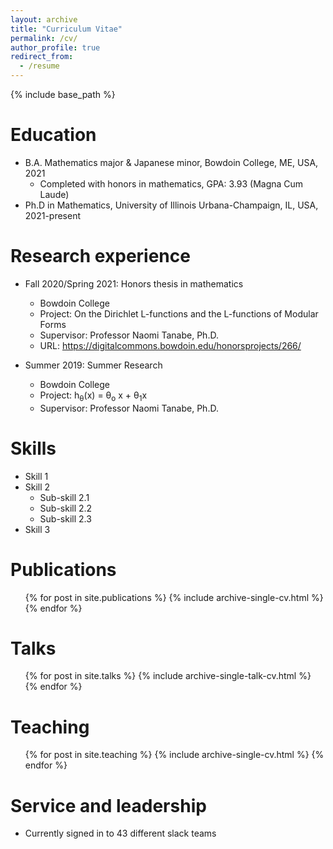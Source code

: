```yaml
---
layout: archive
title: "Curriculum Vitae"
permalink: /cv/
author_profile: true
redirect_from:
  - /resume
---
```


{% include base_path %}

Education
======
* B.A. Mathematics major & Japanese minor, Bowdoin College, ME, USA, 2021
  * Completed with honors in mathematics, GPA: 3.93 (Magna Cum Laude)   
* Ph.D in Mathematics, University of Illinois Urbana-Champaign, IL, USA, 2021-present

Research experience
======

* Fall 2020/Spring 2021: Honors thesis in mathematics
  * Bowdoin College
  * Project: On the Dirichlet L-functions and the L-functions of Modular Forms
  * Supervisor: Professor Naomi Tanabe, Ph.D. 
  * URL: https://digitalcommons.bowdoin.edu/honorsprojects/266/

* Summer 2019: Summer Research 
  * Bowdoin College 
  * Project: h<sub>&theta;</sub>(x) = &theta;<sub>o</sub> x + &theta;<sub>1</sub>x
  * Supervisor: Professor Naomi Tanabe, Ph.D. 
  
Skills
======
* Skill 1
* Skill 2
  * Sub-skill 2.1
  * Sub-skill 2.2
  * Sub-skill 2.3
* Skill 3

Publications
======
  <ul>{% for post in site.publications %}
    {% include archive-single-cv.html %}
  {% endfor %}</ul>
  
Talks
======
  <ul>{% for post in site.talks %}
    {% include archive-single-talk-cv.html %}
  {% endfor %}</ul>
  
Teaching
======
  <ul>{% for post in site.teaching %}
    {% include archive-single-cv.html %}
  {% endfor %}</ul>
  
Service and leadership
======
* Currently signed in to 43 different slack teams
